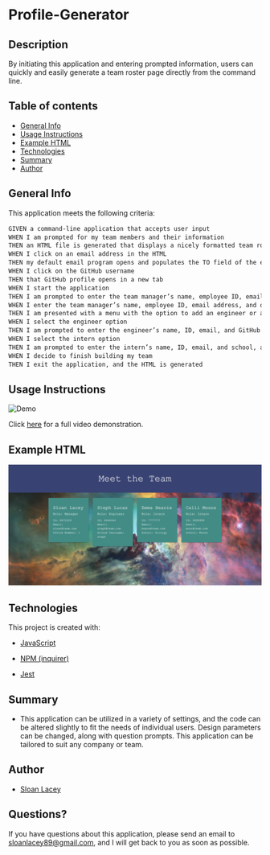 # Profile-Generator

## Description

By initiating this application and entering prompted information, users can quickly and easily generate a team roster page directly from the command line.

## Table of contents

- [General Info](#general-info)
- [Usage Instructions](#usage-instructions)
- [Example HTML](#example-html)
- [Technologies](#technologies)
- [Summary](#summary)
- [Author](#author)

## General Info

This application meets the following criteria:

```md
GIVEN a command-line application that accepts user input
WHEN I am prompted for my team members and their information
THEN an HTML file is generated that displays a nicely formatted team roster based on user input
WHEN I click on an email address in the HTML
THEN my default email program opens and populates the TO field of the email with the address
WHEN I click on the GitHub username
THEN that GitHub profile opens in a new tab
WHEN I start the application
THEN I am prompted to enter the team manager’s name, employee ID, email address, and office number
WHEN I enter the team manager’s name, employee ID, email address, and office number
THEN I am presented with a menu with the option to add an engineer or an intern or to finish building my team
WHEN I select the engineer option
THEN I am prompted to enter the engineer’s name, ID, email, and GitHub username, and I am taken back to the menu
WHEN I select the intern option
THEN I am prompted to enter the intern’s name, ID, email, and school, and I am taken back to the menu
WHEN I decide to finish building my team
THEN I exit the application, and the HTML is generated
```

## Usage Instructions

![Demo](https://github.com/sloanlacey/profile-generator/blob/main/images/demo.gif)

Click [here](https://drive.google.com/file/d/12SUSHpkk_sJLdFmyO9dyrDw2WTr-P4E4/view) for a full video demonstration.

## Example HTML

![Exapmle HTML](https://github.com/sloanlacey/profile-generator/blob/main/images/example-page.png)

## Technologies

This project is created with:

- [JavaScript](https://www.javascript.com/)

- [NPM (inquirer)](https://www.npmjs.com/package/inquirer)

- [Jest](https://jestjs.io/en/)

## Summary

- This application can be utilized in a variety of settings, and the code can be altered slightly to fit the needs of individual users. Design parameters can be changed, along with question prompts. This application can be tailored to suit any company or team.

## Author

- [Sloan Lacey](https://github.com/sloanlacey/profile-generator)

## Questions?

If you have questions about this application, please send an email to sloanlacey89@gmail.com, and I will get back to you as soon as possible.